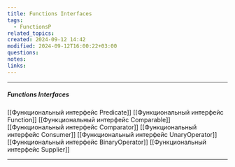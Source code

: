 ```yaml
---
title: Functions Interfaces
tags:
  - FunctionsP
related_topics: 
created: 2024-09-12 14:42
modified: 2024-09-12T16:00:22+03:00
questions: 
notes: 
links: 
---
```

----
##### Functions Interfaces
[[Функциональный интерфейс Predicate]]
[[Функциональный интерфейс Function]]
[[Функциональный интерфейс Comparable]]
[[Функциональный интерфейс Comparator]]
[[Функциональный интерфейс Consumer]]
[[Функциональный интерфейс UnaryOperator]]
[[Функциональный интерфейс BinaryOperator]]
[[Функциональный интерфейс Supplier]]

----
